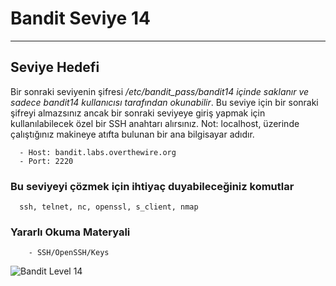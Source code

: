 
# Bandit Seviye 14

---

## Seviye Hedefi

Bir sonraki seviyenin şifresi */etc/bandit_pass/bandit14 içinde saklanır ve sadece bandit14 kullanıcısı tarafından okunabilir*. Bu seviye için bir sonraki şifreyi almazsınız ancak bir sonraki seviyeye giriş yapmak için kullanılabilecek özel bir SSH anahtarı alırsınız. Not: localhost, üzerinde çalıştığınız makineye atıfta bulunan bir ana bilgisayar adıdır.

``` {.sh}
  - Host: bandit.labs.overthewire.org
  - Port: 2220
```

### Bu seviyeyi çözmek için ihtiyaç duyabileceğiniz komutlar

``` {.sh}
  ssh, telnet, nc, openssl, s_client, nmap
```

### Yararlı Okuma Materyali

``` {.sh}
    - SSH/OpenSSH/Keys
```

![Bandit Level 14](https://cdn.bulutbilisimciler.com/public/images/bandit/Bandit14.png)
